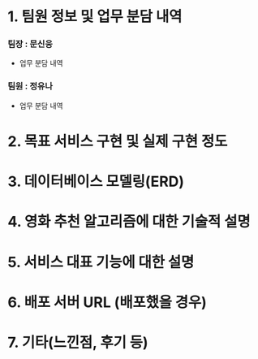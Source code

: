 # 1. 팀원 정보 및 업무 분담 내역
### 팀장 : 문신웅
- 업무 분담 내역
  
### 팀원 : 정유나
- 업무 분담 내역 
  
# 2. 목표 서비스 구현 및 실제 구현 정도

# 3. 데이터베이스 모델링(ERD)

# 4. 영화 추천 알고리즘에 대한 기술적 설명

# 5. 서비스 대표 기능에 대한 설명

# 6. 배포 서버 URL (배포했을 경우)

# 7. 기타(느낀점, 후기 등)